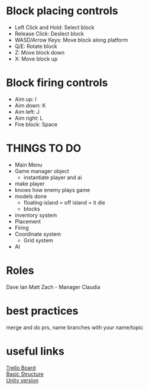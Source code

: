# Block placing controls
- Left Click and Hold: Select block
- Release Click: Deslect block
- WASD/Arrow Keys: Move block along platform
- Q/E: Rotate block
- Z: Move block down
- X: Move block up

# Block firing controls
- Aim up: I
- Aim down: K
- Aim left: J
- Aim right: L
- Fire block: Space

# THINGS TO DO
- Main Menu
- Game manager object
    - instantiate player and ai
- make player
- knows how enemy plays game
- models done
    - floating island = off island = it die
    - blocks
- inventory system
- Placement
- Firing
- Coordinate system
    - Grid system
- AI

# Roles

Dave
Ian
Matt
Zach - Manager
Claudia

# best practices

merge and do prs, name branches with your name/topic

# useful links

[Trello Board](https://trello.com/b/SsozsEoj/castleton)  
[Basic Structure](https://docs.google.com/presentation/d/1BecJwL0Y0D2H8KSTEiCIrvznbzvSIQGzAETYimkmITw/edit#slide=id.p)  
[Unity version](https://unity3d.com/get-unity/download/archive?_ga=2.44856292.1772113876.1543684888-367692921.1543684888)
